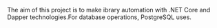The aim of this project is to make ibrary automation with .NET Core and Dapper technologies.For database operations, PostgreSQL uses.
